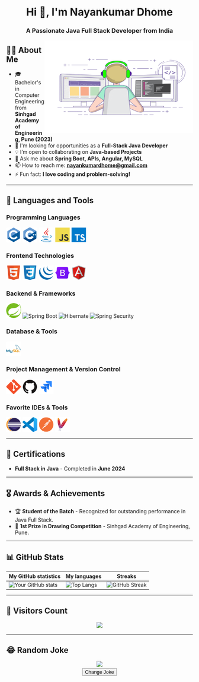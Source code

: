 <h1 align="center">Hi 👋, I'm Nayankumar Dhome</h1>
<h3 align="center">A Passionate Java Full Stack Developer from India</h3>

<img align="right" height="250" width="400" src="https://raw.githubusercontent.com/mikonoid/mikonoid/main/images/gifs/coder3.gif" />

## 🙋‍♂️ About Me
- 🎓 Bachelor's in Computer Engineering from **Sinhgad Academy of Engineering, Pune (2023)**
- 🚀 I'm looking for opportunities as a **Full-Stack Java Developer**
- 💡 I’m open to collaborating on **Java-based Projects**
- 💬 Ask me about **Spring Boot, APIs, Angular, MySQL**
- 📫 How to reach me: **[nayankumardhome@gmail.com](mailto:nayankumardhome@gmail.com)**
- ⚡ Fun fact: **I love coding and problem-solving!**

---

## 🚀 Languages and Tools

### **Programming Languages**
<p>
  <img src="https://raw.githubusercontent.com/devicons/devicon/master/icons/c/c-original.svg" alt="C" width="40" height="40"/>
  <img src="https://raw.githubusercontent.com/devicons/devicon/master/icons/cplusplus/cplusplus-original.svg" alt="C++" width="40" height="40"/>
  <img src="https://raw.githubusercontent.com/devicons/devicon/master/icons/java/java-original.svg" alt="Java" width="40" height="40"/>
  <img src="https://raw.githubusercontent.com/devicons/devicon/master/icons/javascript/javascript-original.svg" alt="JavaScript" width="40" height="40"/>
  <img src="https://raw.githubusercontent.com/devicons/devicon/master/icons/typescript/typescript-original.svg" alt="TypeScript" width="40" height="40"/>
</p>

### **Frontend Technologies**
<p>
  <img src="https://raw.githubusercontent.com/devicons/devicon/master/icons/html5/html5-original.svg" alt="HTML5" width="40" height="40"/>
  <img src="https://raw.githubusercontent.com/devicons/devicon/master/icons/css3/css3-original.svg" alt="CSS3" width="40" height="40"/>
  <img src="https://raw.githubusercontent.com/devicons/devicon/master/icons/jquery/jquery-original.svg" alt="jQuery" width="40" height="40"/>
  <img src="https://raw.githubusercontent.com/devicons/devicon/master/icons/bootstrap/bootstrap-original.svg" alt="Bootstrap" width="40" height="40"/>
  <img src="https://raw.githubusercontent.com/devicons/devicon/master/icons/angularjs/angularjs-original.svg" alt="Angular" width="40" height="40"/>
</p>

### **Backend & Frameworks**
<p>
  <img src="https://raw.githubusercontent.com/devicons/devicon/master/icons/spring/spring-original.svg" alt="Spring" width="40" height="40"/>
  <img src="https://i.postimg.cc/q701C56G/spring-boot-logo.png" alt="Spring Boot" width="40" height="40"/>
  <img src="https://www.vectorlogo.zone/logos/hibernate/hibernate-icon.svg" alt="Hibernate" width="40" height="40"/>
  <img src="https://www.javacodegeeks.com/wp-content/uploads/2014/07/spring-security-project.png.webp" alt="Spring Security" width="40" height="40"/>
</p>

### **Database & Tools**
<p>
  <img src="https://raw.githubusercontent.com/devicons/devicon/master/icons/mysql/mysql-original-wordmark.svg" alt="MySQL" width="40" height="40"/>
</p>

### **Project Management & Version Control**
<p>
  <img src="https://raw.githubusercontent.com/devicons/devicon/master/icons/git/git-original.svg" alt="Git" width="40" height="40"/>
  <img src="https://raw.githubusercontent.com/devicons/devicon/master/icons/github/github-original.svg" alt="GitHub" width="40" height="40"/>
  <img src="https://raw.githubusercontent.com/devicons/devicon/master/icons/jira/jira-original.svg" alt="JIRA" width="40" height="40"/>
</p>

### **Favorite IDEs & Tools**
<p>
  <img src="https://raw.githubusercontent.com/devicons/devicon/master/icons/eclipse/eclipse-original.svg" alt="Eclipse" width="40" height="40"/>
  <img src="https://raw.githubusercontent.com/devicons/devicon/master/icons/vscode/vscode-original.svg" alt="VS Code" width="40" height="40"/>
  <img src="https://raw.githubusercontent.com/devicons/devicon/master/icons/postman/postman-original.svg" alt="Postman" width="40" height="40"/>
  <img src="https://raw.githubusercontent.com/devicons/devicon/master/icons/maven/maven-original.svg" alt="Maven" width="40" height="40"/>
</p>

---

## 📜 Certifications
- **Full Stack in Java** - Completed in **June 2024**

---

## 🎖️ Awards & Achievements
- 🏆 **Student of the Batch** - Recognized for outstanding performance in Java Full Stack.
- 🎨 **1st Prize in Drawing Competition** - Sinhgad Academy of Engineering, Pune.

---

## 📊 GitHub Stats
| My GitHub statistics | My languages | Streaks |
| - | - | - |
| ![Your GitHub stats](https://github-readme-stats.vercel.app/api?username=Nayankumardhome&show_icons=true&theme=dark&hide_title=true) | ![Top Langs](https://github-readme-stats.vercel.app/api/top-langs/?username=Nayankumardhome&show_icons=true&theme=dark&layout=compact&hide_title=true) | ![GitHub Streak](https://github-readme-streak-stats.herokuapp.com/?user=Nayankumardhome&theme=dark) |

---

## 👀 Visitors Count
<p align="center">
  <img src="https://profile-counter.glitch.me/{Nayankumardhome}/count.svg" />
</p>

---

## 😂 Random Joke
<p align="center">
  <img src="https://readme-jokes.vercel.app/api" id="joke-img" />
  <br/>
  <button onclick="document.getElementById('joke-img').src='https://readme-jokes.vercel.app/api?' + new Date().getTime();">Change Joke</button>
</p>
